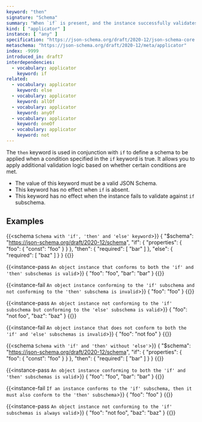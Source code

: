 ```yaml
---
keyword: "then"
signature: "Schema"
summary: "When `if` is present, and the instance successfully validates against its subschema, then validation succeeds against this keyword if the instance also successfully validates against this keyword's subschema."
kind: [ "applicator" ]
instance: [ "any" ]
specification: "https://json-schema.org/draft/2020-12/json-schema-core.html#section-10.2.2.2"
metaschema: "https://json-schema.org/draft/2020-12/meta/applicator"
index: -9999
introduced_in: draft7
interdependencies:
  - vocabulary: applicator
    keyword: if
related:
  - vocabulary: applicator
    keyword: else
  - vocabulary: applicator
    keyword: allOf
  - vocabulary: applicator
    keyword: anyOf
  - vocabulary: applicator
    keyword: oneOf
  - vocabulary: applicator
    keyword: not
---
```


The `then` keyword is used in conjunction with `if` to define a schema to be applied when a condition specified in the `if` keyword is true. It allows you to apply additional validation logic based on whether certain conditions are met.

* The value of this keyword must be a valid JSON Schema.
* This keyword has no effect when `if` is absent.
* This keyword has no effect when the instance fails to validate against `if` subschema.

## Examples

{{<schema `Schema with 'if', 'then' and 'else' keyword`>}}
{
  "$schema": "https://json-schema.org/draft/2020-12/schema",
  "if": {
    "properties":
      { "foo": { "const": "foo" }
    }
  },
  "then": { "required": [ "bar" ] },
  "else": { "required": [ "baz" ] }
}
{{</schema>}}

{{<instance-pass `An object instance that conforms to both the 'if' and 'then' subschemas is valid`>}}
{ "foo": "foo", "bar": "bar" }
{{</instance-pass>}}

{{<instance-fail `An object instance conforming to the 'if' subschema and not conforming to the 'then' subschema is invalid`>}}
{ "foo": "foo" }
{{</instance-fail>}}

{{<instance-pass `An object instance not conforming to the 'if' subschema but conforming to the 'else' subschema is valid`>}}
{ "foo": "not foo", "baz": "baz" }
{{</instance-pass>}}

{{<instance-fail `An object instance that does not conform to both the 'if' and 'else' subschemas is invalid`>}}
{ "foo": "not foo" }
{{</instance-fail>}}

{{<schema `Schema with 'if' and 'then' without 'else'`>}}
{
  "$schema": "https://json-schema.org/draft/2020-12/schema",
  "if": {
    "properties":
      { "foo": { "const": "foo" }
    }
  },
  "then": { "required": [ "bar" ] }
}
{{</schema>}}

{{<instance-pass `An object instance conforming to both the 'if' and 'then' subschemas is valid`>}}
{ "foo": "foo", "bar": "bar" }
{{</instance-pass>}}

{{<instance-fail `If an instance conforms to the 'if' subschema, then it must also conform to the 'then' subschema`>}}
{ "foo": "foo" }
{{</instance-fail>}}

{{<instance-pass `An object instance not conforming to the 'if' subschemas is always valid`>}}
{ "foo": "not foo", "baz": "baz" }
{{</instance-pass>}}